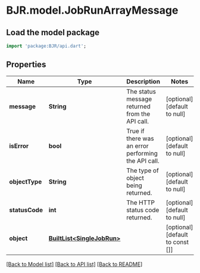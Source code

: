 # BJR.model.JobRunArrayMessage

## Load the model package
```dart
import 'package:BJR/api.dart';
```

## Properties
Name | Type | Description | Notes
------------ | ------------- | ------------- | -------------
**message** | **String** | The status message returned from the API call. | [optional] [default to null]
**isError** | **bool** | True if there was an error performing the API call. | [optional] [default to null]
**objectType** | **String** | The type of object being returned. | [optional] [default to null]
**statusCode** | **int** | The HTTP status code returned. | [optional] [default to null]
**object** | [**BuiltList&lt;SingleJobRun&gt;**](SingleJobRun.md) |  | [optional] [default to const []]

[[Back to Model list]](../README.md#documentation-for-models) [[Back to API list]](../README.md#documentation-for-api-endpoints) [[Back to README]](../README.md)


